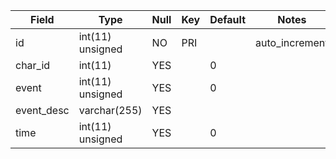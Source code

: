 **Field**|**Type**|**Null**|**Key**|**Default**|**Notes**
-----|-----|-----|-----|-----|-----
id|int(11) unsigned|NO|PRI| |auto\_increment
char\_id|int(11)|YES| |0| 
event|int(11) unsigned|YES| |0| 
event\_desc|varchar(255)|YES| | | 
time|int(11) unsigned|YES| |0| 